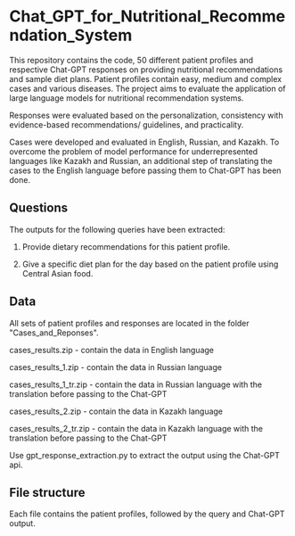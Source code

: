 # Chat_GPT_for_Nutritional_Recommendation_System

This repository contains the code, 50 different patient profiles and respective Chat-GPT responses on providing nutritional recommendations and sample diet plans. Patient profiles contain easy, medium and complex cases and various diseases. The project aims to evaluate the application of large language models for nutritional recommendation systems.


Responses were evaluated based on the personalization, consistency with evidence-based recommendations/ guidelines, and practicality. 

Cases were developed and evaluated in English, Russian, and Kazakh. To overcome the problem of model performance for underrepresented languages like Kazakh and Russian, an additional step of translating the cases to the English language before passing them to Chat-GPT has been done.

## Questions

The outputs for the following queries have been extracted: 

1. Provide dietary recommendations for this patient profile.
   
2. Give a specific diet plan for the day based on the patient profile using Central Asian food. 

## Data 

All sets of patient profiles and responses are located in the folder "Cases_and_Reponses".

cases_results.zip - contain the data in English language

cases_results_1.zip - contain the data in Russian language

cases_results_1_tr.zip - contain the data in Russian language with the translation before passing to the Chat-GPT

cases_results_2.zip - contain the data in Kazakh language

cases_results_2_tr.zip - contain the data in Kazakh language with the translation before passing to the Chat-GPT

Use gpt_response_extraction.py to extract the output using the Chat-GPT api.

## File structure

Each file contains the patient profiles, followed by the query and Chat-GPT output.

